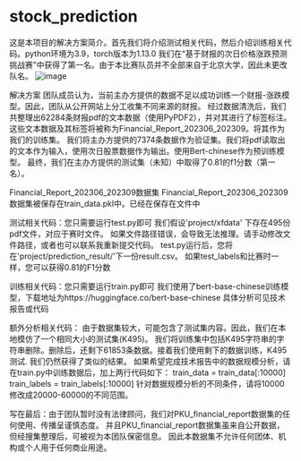 # stock_prediction

这是本项目的解决方案简介。首先我们将介绍测试相关代码，然后介绍训练相关代码。python环境为3.9，torch版本为1.13.0
我们在“基于财报的次日价格涨跌预测挑战赛”中获得了第一名。由于本比赛队员并不全部来自于北京大学，因此未更改队名。
![image](https://github.com/xuxiran/stock_prediction/assets/48015859/62072159-6b88-4063-87e0-7745a58673e3)

解决方案
团队成员认为，当前主办方提供的数据不足以成功训练一个财报-涨跌模型。因此，团队从公开网站上分工收集不同来源的财报。
经过数据清洗后，我们共整理出62284条财报pdf的文本数据（使用PyPDF2），并对其进行了标签标注。
这些文本数据及其标签将被称为Financial_Report_202306_202309。将其作为我们的训练集。
我们将主办方提供的7374条数据作为验证集。我们将pdf读取出的文本作为输入，使用次日股票数据作为输出。使用Bert-chinese作为预训练模型。
最终，我们在主办方提供的测试集（未知）中取得了0.81的f1分数（第一名）。

Financial_Report_202306_202309数据集
Financial_Report_202306_202309数据集被保存在train_data.pkl中。已经在保存在文件中


测试相关代码：您只需要运行test.py即可
我们假设'project/xfdata' 下存在495份pdf文件，对应于赛时文件。
如果文件路径错误，会导致无法推理。请手动修改文件路径，或者也可以联系我重新提交代码。
test.py运行后，您将在'project/prediction_result/'下一份result.csv。
如果test_labels和比赛时一样，您可以获得0.81的F1分数


训练相关代码：您只需要运行train.py即可
我们使用了bert-base-chinese训练模型，下载地址为https://huggingface.co/bert-base-chinese
具体分析可见技术报告或代码

额外分析相关代码：
由于数据集较大，可能包含了测试集内容。因此，我们在本地模仿了一个相同大小的测试集(K495)。
我们将训练集中包括K495字符串的字符串删除。删除后，还剩下61853条数据。接着我们使用剩下的数据训练，K495测试.
我们仍然获得了类似的结果。
如果希望完成技术报告中的数据规模分析，请在train.py中训练数据后，加上两行代码如下：
train_data = train_data[:10000]
train_labels = train_labels[:10000]
针对数据规模分析的不同条件，请将10000修改成20000-60000的不同范围。

写在最后：由于团队暂时没有法律顾问，我们对PKU_financial_report数据集的任何使用、传播呈谨慎态度。
并且PKU_financial_report数据集虽来自公开数据，但经搜集整理后，可被视为本团队保密信息。
因此本数据集不允许任何团体、机构或个人用于任何商业用途。
